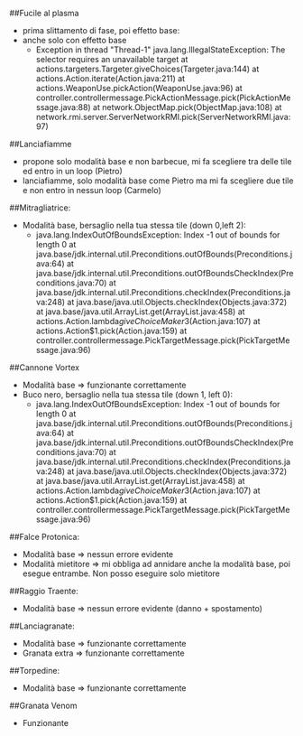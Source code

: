 ##Fucile al plasma
+ prima slittamento di fase, poi effetto base:
+ anche solo con effetto base
    + Exception in thread "Thread-1" java.lang.IllegalStateException: The selector requires an unavailable
    target
           at actions.targeters.Targeter.giveChoices(Targeter.java:144)
           at actions.Action.iterate(Action.java:211)
           at actions.WeaponUse.pickAction(WeaponUse.java:96)
           at controller.controllermessage.PickActionMessage.pick(PickActionMessage.java:88)
           at network.ObjectMap.pick(ObjectMap.java:108)
           at network.rmi.server.ServerNetworkRMI.pick(ServerNetworkRMI.java:97)

##Lanciafiamme
+ propone solo modalità base e non barbecue, mi fa scegliere tra delle tile ed entro in un loop (Pietro)
+ lanciafiamme, solo modalità base come Pietro ma mi fa scegliere due tile e non entro in nessun loop (Carmelo)

##Mitragliatrice:
+ Modalità base, bersaglio nella tua stessa tile (down 0,left 2):
    + java.lang.IndexOutOfBoundsException: Index -1 out of bounds for length 0
at java.base/jdk.internal.util.Preconditions.outOfBounds(Preconditions.java:64)
at java.base/jdk.internal.util.Preconditions.outOfBoundsCheckIndex(Preconditions.java:70)
at java.base/jdk.internal.util.Preconditions.checkIndex(Preconditions.java:248)
at java.base/java.util.Objects.checkIndex(Objects.java:372)
at java.base/java.util.ArrayList.get(ArrayList.java:458)
at actions.Action.lambda$giveChoiceMaker$3(Action.java:107)
at actions.Action$1.pick(Action.java:159)
at controller.controllermessage.PickTargetMessage.pick(PickTargetMessage.java:96)

##Cannone Vortex
+ Modalità base => funzionante correttamente
+ Buco nero, bersaglio nella tua stessa tile (down 1, left 0):
    + java.lang.IndexOutOfBoundsException: Index -1 out of bounds for length 0
	at java.base/jdk.internal.util.Preconditions.outOfBounds(Preconditions.java:64)
	at java.base/jdk.internal.util.Preconditions.outOfBoundsCheckIndex(Preconditions.java:70)
	at java.base/jdk.internal.util.Preconditions.checkIndex(Preconditions.java:248)
	at java.base/java.util.Objects.checkIndex(Objects.java:372)
	at java.base/java.util.ArrayList.get(ArrayList.java:458)
	at actions.Action.lambda$giveChoiceMaker$3(Action.java:107)
	at actions.Action$1.pick(Action.java:159)
	at controller.controllermessage.PickTargetMessage.pick(PickTargetMessage.java:96)

##Falce Protonica:
+ Modalità base => nessun errore evidente
+ Modalità mietitore => mi obbliga ad annidare anche la modalità base, poi esegue entrambe. Non posso eseguire solo 
mietitore

##Raggio Traente:
+ Modalità base => nessun errore evidente (danno + spostamento)

##Lanciagranate:
+ Modalità base => funzionante correttamente
+ Granata extra => funzionante correttamente

##Torpedine:
+ Modalità base => funzionante correttamente

##Granata Venom
+ Funzionante

